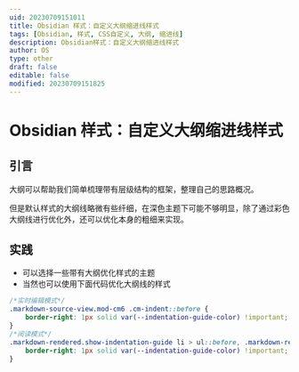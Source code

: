 ```yaml
---
uid: 20230709151011
title: Obsidian 样式：自定义大纲缩进线样式
tags: [Obsidian, 样式, CSS自定义, 大纲, 缩进线]
description: Obsidian样式：自定义大纲缩进线样式
author: OS
type: other
draft: false
editable: false
modified: 20230709151825
---
```


# Obsidian 样式：自定义大纲缩进线样式

## 引言

大纲可以帮助我们简单梳理带有层级结构的框架，整理自己的思路概况。

但是默认样式的大纲线略微有些纤细，在深色主题下可能不够明显，除了通过彩色大纲线进行优化外，还可以优化本身的粗细来实现。

## 实践

- 可以选择一些带有大纲优化样式的主题
- 当然也可以使用下面代码优化大纲线的样式

```CSS
/*实时编辑模式*/
.markdown-source-view.mod-cm6 .cm-indent::before {
	border-right: 1px solid var(--indentation-guide-color) !important;
}
/*阅读模式*/
.markdown-rendered.show-indentation-guide li > ul::before, .markdown-rendered.show-indentation-guide li > ol::before {
	border-right: 1px solid var(--indentation-guide-color) !important;
}